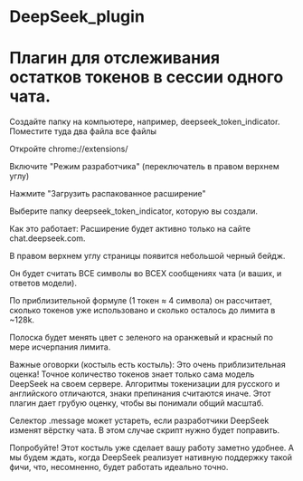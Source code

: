 # DeepSeek_plugin
<H1>Плагин для отслеживания остатков токенов в сессии одного чата.</H1>

Создайте папку на компьютере, например, deepseek_token_indicator.
Поместите туда два файла все файлы

Откройте chrome://extensions/

Включите "Режим разработчика" (переключатель в правом верхнем углу)

Нажмите "Загрузить распакованное расширение"

Выберите папку deepseek_token_indicator, которую вы создали.

Как это работает:
Расширение будет активно только на сайте chat.deepseek.com.

В правом верхнем углу страницы появится небольшой черный бейдж.

Он будет считать ВСЕ символы во ВСЕХ сообщениях чата (и ваших, и ответов модели).

По приблизительной формуле (1 токен ≈ 4 символа) он рассчитает, сколько токенов уже использовано и сколько осталось до лимита в ~128k.

Полоска будет менять цвет с зеленого на оранжевый и красный по мере исчерпания лимита.

Важные оговорки (костыль есть костыль):
Это очень приблизительная оценка! Точное количество токенов знает только сама модель DeepSeek на своем сервере. Алгоритмы токенизации для русского и английского отличаются, знаки препинания считаются иначе. Этот плагин дает грубую оценку, чтобы вы понимали общий масштаб.

Селектор .message может устареть, если разработчики DeepSeek изменят вёрстку чата. В этом случае скрипт нужно будет поправить.

Попробуйте! Этот костыль уже сделает вашу работу заметно удобнее. А мы будем ждать, когда DeepSeek реализует нативную поддержку такой фичи, что, несомненно, будет работать идеально точно.
